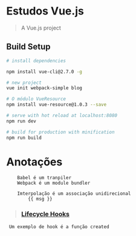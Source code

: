 # Estudos Vue.js

> A Vue.js project

## Build Setup

``` bash
# install dependencies

npm install vue-cli@2.7.0 -g

# new project
vue init webpack-simple blog

# O módulo VueResource
npm install vue-resource@1.0.3 --save

# serve with hot reload at localhost:8080
npm run dev

# build for production with minification
npm run build
```
# Anotações 
```
    Babel é um tranpiler
    Webpack é um module bundler

    Imterpolação é um associação unidirecional
        {{ msg }} 
```
> ### 	[Lifecycle Hooks](https://br.vuejs.org/v2/api/index.html#Opcoes-Ciclo-de-Vida)
``` 
 Um exemplo de hook é a função created
```

